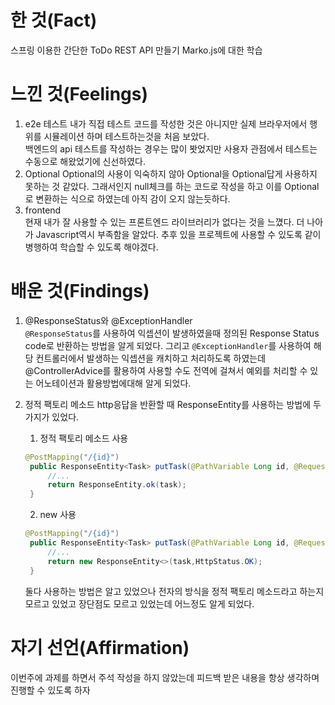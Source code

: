 # 한 것(Fact)

스프링 이용한 간단한 ToDo REST API 만들기
Marko.js에 대한 학습

# 느낀 것(Feelings)

1. e2e 테스트
   내가 직접 테스트 코드를 작성한 것은 아니지만 실제 브라우저에서 행위를 시뮬레이션 하며 테스트하는것을 처음 보았다.  
   백엔드의 api 테스트를 작성하는 경우는 많이 봣었지만 사용자 관점에서 테스트는 수동으로 해왔었기에 신선하였다.
2. Optional
   Optional의 사용이 익숙하지 않아 Optional을 Optional답게 사용하지 못하는 것 같았다. 그래서인지 null체크를 하는 코드로 작성을 하고 이를 Optional로 변환하는 식으로 하였는데 아직 감이 오지 않는듯하다.
3. frontend  
   현재 내가 잘 사용할 수 있는 프론트엔드 라이브러리가 없다는 것을 느꼈다. 더 나아가 Javascript역시 부족함을 알았다. 추후 있을 프로젝트에 사용할 수 있도록 같이 병행하여 학습할 수 있도록 해야겠다.

# 배운 것(Findings)

1. @ResponseStatus와 @ExceptionHandler  
   `@ResponseStatus`를 사용하여 익셉션이 발생하였을때 정의된 Response Status code로 반환하는 방법을 알게 되었다. 그리고 `@ExceptionHandler`를 사용하여 해당 컨트롤러에서 발생하는 익셉션을 캐치하고 처리하도록 하였는데 @ControllerAdvice를 활용하여 사용할 수도 전역에 걸쳐서 예외를 처리할 수 있는 어노테이션과 활용방법에대해 알게 되었다.
2. 정적 팩토리 메소드
   http응답을 반환할 때 ResponseEntity를 사용하는 방법에 두가지가 있었다.

   1. 정적 팩토리 메소드 사용

   ```java
   @PostMapping("/{id}")
    public ResponseEntity<Task> putTask(@PathVariable Long id, @RequestBody Task task) {
        //...
        return ResponseEntity.ok(task);
    }

   ```

   2. new 사용

   ```java
   @PostMapping("/{id}")
    public ResponseEntity<Task> putTask(@PathVariable Long id, @RequestBody Task task) {
        //...
        return new ResponseEntity<>(task,HttpStatus.OK);
    }
   ```

   둘다 사용하는 방법은 알고 있었으나 전자의 방식을 정적 팩토리 메소드라고 하는지 모르고 있었고 장단점도 모르고 있었는데 어느정도 알게 되었다.

# 자기 선언(Affirmation)

이번주에 과제를 하면서 주석 작성을 하지 않았는데 피드백 받은 내용을 항상 생각하며 진행할 수 있도록 하자
